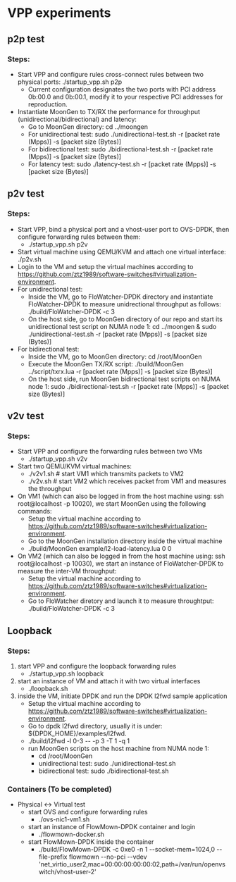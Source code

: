 # VPP experiments

## p2p test
### Steps:
* Start VPP and configure rules cross-connect rules between two physical ports: ./startup_vpp.sh p2p
    * Current configuration designates the two ports with PCI address 0b:00.0 and 0b:00.1, modify it to your respective PCI addresses for reproduction.
* Instantiate MoonGen to TX/RX the performance for throughput (unidirectional/bidirectional) and latency:
    * Go to MoonGen directory: cd ../moongen
    * For unidirectional test: sudo ./unidirectional-test.sh  -r [packet rate (Mpps)] -s [packet size (Bytes)]
    * For bidirectional test: sudo ./bidirectional-test.sh  -r [packet rate (Mpps)] -s [packet size (Bytes)]
    * For latency test: sudo ./latency-test.sh -r [packet rate (Mpps)] -s [packet size (Bytes)]
    
## p2v test
### Steps:
* Start VPP, bind a physical port and a vhost-user port to OVS-DPDK, then configure forwarding rules between them:
    * ./startup_vpp.sh p2v
* Start virtual machine using QEMU/KVM and attach one virtual interface: ./p2v.sh
* Login to the VM and setup the virtual machines according to https://github.com/ztz1989/software-switches#virtualization-environment.
* For unidirectional test:
    * Inside the VM, go to FloWatcher-DPDK directory and instantiate FloWatcher-DPDK to measure unidrectional throughput as follows: ./build/FloWatcher-DPDK -c 3
    * On the host side, go to MoonGen directory of our repo and start its unidirectional test script on NUMA node 1: cd ../moongen & sudo ./unidirectional-test.sh  -r [packet rate (Mpps)] -s [packet size (Bytes)]
* For bidirectional test:
    * Inside the VM, go to MoonGen directory: cd /root/MoonGen
    * Execute the MoonGen TX/RX script: ./build/MoonGen ../script/txrx.lua -r [packet rate (Mpps)] -s [packet size (Bytes)]
    * On the host side, run MoonGen bidirectional test scripts on NUMA node 1: sudo ./bidirectional-test.sh  -r [packet rate (Mpps)] -s [packet size (Bytes)]

## v2v test
### Steps:
* Start VPP and configure the forwarding rules between two VMs
    * ./startup_vpp.sh v2v
* Start two QEMU/KVM virtual machines:
    * ./v2v1.sh    # start VM1 which transmits packets to VM2
    * ./v2v.sh     # start VM2 which receives packet from VM1 and measures the throughput
* On VM1 (which can also be logged in from the host machine using: ssh root@localhost -p 10020), we start MoonGen using the following commands:
    * Setup the virtual machine according to https://github.com/ztz1989/software-switches#virtualization-environment.
    * Go to the MoonGen installation directory inside the virtual machine
    * ./build/MoonGen example/l2-load-latency.lua 0 0
* On VM2 (which can also be logged in from the host machine using: ssh root@localhost -p 10030), we start an instance of FloWatcher-DPDK to measure the inter-VM throughput:
    * Setup the virtual machine according to https://github.com/ztz1989/software-switches#virtualization-environment.
    * Go to FloWatcher diretory and launch it to measure throughtput: ./build/FloWatcher-DPDK -c 3
  
## Loopback
### Steps:
1. start VPP and configure the loopback forwarding rules
      * ./startup_vpp.sh loopback
  2. start an instance of VM and attach it with two virtual interfaces
      * ./loopback.sh
  3. inside the VM, initiate DPDK and run the DPDK l2fwd sample application
      * Setup the virtual machine according to https://github.com/ztz1989/software-switches#virtualization-environment.
      * Go to dpdk l2fwd directory, usually it is under: ${DPDK_HOME}/examples/l2fwd.
      * ./build/l2fwd -l 0-3 -- -p 3 -T 1 -q 1
      * run MoonGen scripts on the host machine from NUMA node 1:
           * cd /root/MoonGen
           * unidirectional test: sudo ./unidirectional-test.sh 
           * bidirectional test: sudo ./bidirectional-test.sh
      
### Containers (To be completed)
* Physical <-> Virtual test
   * start OVS and configure forwarding rules
      * ./ovs-nic1-vm1.sh
   * start an instance of FlowMown-DPDK container and login
      * ./flowmown-docker.sh
   * start FlowMown-DPDK inside the container
      * ./build/FlowMown-DPDK -c 0xe0 -n 1 --socket-mem=1024,0 --file-prefix flowmown --no-pci --vdev 'net_virtio_user2,mac=00:00:00:00:00:02,path=/var/run/openvswitch/vhost-user-2'
      
